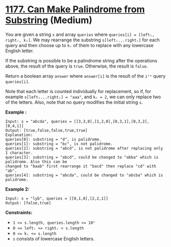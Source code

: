 # [1177. Can Make Palindrome from Substring][link] (Medium)

[link]: https://leetcode.com/problems/can-make-palindrome-from-substring/

You are given a string `s` and array `queries` where `queries[i] = [leftᵢ, rightᵢ, kᵢ]`. We may
rearrange the substring `s[leftᵢ...rightᵢ]` for each query and then choose up to `kᵢ` of them to
replace with any lowercase English letter.

If the substring is possible to be a palindrome string after the operations above, the result of the
query is `true`. Otherwise, the result is `false`.

Return a boolean array `answer` where `answer[i]` is the result of the `iᵗʰ` query `queries[i]`.

Note that each letter is counted individually for replacement, so if, for example `s[leftᵢ...rightᵢ]
= "aaa"`, and `kᵢ = 2`, we can only replace two of the letters. Also, note that no query modifies
the initial string `s`.

**Example :**

```
Input: s = "abcda", queries = [[3,3,0],[1,2,0],[0,3,1],[0,3,2],[0,4,1]]
Output: [true,false,false,true,true]
Explanation:
queries[0]: substring = "d", is palidrome.
queries[1]: substring = "bc", is not palidrome.
queries[2]: substring = "abcd", is not palidrome after replacing only 1 character.
queries[3]: substring = "abcd", could be changed to "abba" which is palidrome. Also this can be
changed to "baab" first rearrange it "bacd" then replace "cd" with "ab".
queries[4]: substring = "abcda", could be changed to "abcba" which is palidrome.
```

**Example 2:**

```
Input: s = "lyb", queries = [[0,1,0],[2,2,1]]
Output: [false,true]
```

**Constraints:**

- `1 <= s.length, queries.length <= 10⁵`
- `0 <= leftᵢ <= rightᵢ < s.length`
- `0 <= kᵢ <= s.length`
- `s` consists of lowercase English letters.
